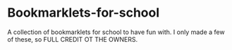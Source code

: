 # Bookmarklets-for-school
A collection of bookmarklets for school to have fun with. I only made a few of these, so FULL CREDIT OT THE OWNERS.
